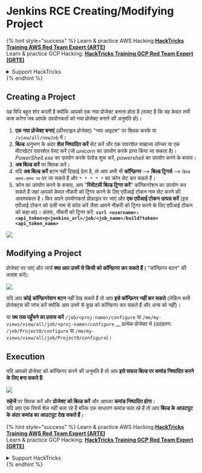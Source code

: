 # Jenkins RCE Creating/Modifying Project

{% hint style="success" %}
Learn & practice AWS Hacking:<img src="../../.gitbook/assets/image (1) (1) (1) (1).png" alt="" data-size="line">[**HackTricks Training AWS Red Team Expert (ARTE)**](https://training.hacktricks.xyz/courses/arte)<img src="../../.gitbook/assets/image (1) (1) (1) (1).png" alt="" data-size="line">\
Learn & practice GCP Hacking: <img src="../../.gitbook/assets/image (2) (1).png" alt="" data-size="line">[**HackTricks Training GCP Red Team Expert (GRTE)**<img src="../../.gitbook/assets/image (2) (1).png" alt="" data-size="line">](https://training.hacktricks.xyz/courses/grte)

<details>

<summary>Support HackTricks</summary>

* Check the [**subscription plans**](https://github.com/sponsors/carlospolop)!
* **Join the** 💬 [**Discord group**](https://discord.gg/hRep4RUj7f) or the [**telegram group**](https://t.me/peass) or **follow** us on **Twitter** 🐦 [**@hacktricks\_live**](https://twitter.com/hacktricks_live)**.**
* **Share hacking tricks by submitting PRs to the** [**HackTricks**](https://github.com/carlospolop/hacktricks) and [**HackTricks Cloud**](https://github.com/carlospolop/hacktricks-cloud) github repos.

</details>
{% endhint %}

## Creating a Project

यह विधि बहुत शोर करती है क्योंकि आपको एक नया प्रोजेक्ट बनाना होता है (स्पष्ट है कि यह केवल तभी काम करेगा जब आपके उपयोगकर्ता को नया प्रोजेक्ट बनाने की अनुमति हो)।

1. **एक नया प्रोजेक्ट बनाएं** (फ्रीस्टाइल प्रोजेक्ट) "नया आइटम" पर क्लिक करके या `/view/all/newJob` में।
2. **बिल्ड** अनुभाग के अंदर **शेल निष्पादित करें** सेट करें और एक पावरशेल साम्राज्य लॉन्चर या एक मीटरप्रेटर पावरशेल पेस्ट करें (जो _unicorn_ का उपयोग करके प्राप्त किया जा सकता है)। _PowerShell.exe_ का उपयोग करके पेलोड शुरू करें, _powershell_ का उपयोग करने के बजाय।
3. **अब बिल्ड करें** पर क्लिक करें।
1. यदि **अब बिल्ड करें** बटन नहीं दिखाई देता है, तो आप अभी भी **कॉन्फ़िगर** --> **बिल्ड ट्रिगर्स** --> `बिल्ड समय-समय पर` पर जा सकते हैं और `* * * * *` का क्रोन सेट कर सकते हैं।
2. क्रोन का उपयोग करने के बजाय, आप "**रिमोटली बिल्ड ट्रिगर करें**" कॉन्फ़िगरेशन का उपयोग कर सकते हैं जहां आपको केवल नौकरी को ट्रिगर करने के लिए एपीआई टोकन नाम सेट करने की आवश्यकता है। फिर अपने उपयोगकर्ता प्रोफ़ाइल पर जाएं और **एक एपीआई टोकन उत्पन्न करें** (इस एपीआई टोकन को उसी नाम से कॉल करें जैसा आपने नौकरी को ट्रिगर करने के लिए एपीआई टोकन को कहा था)। अंततः, नौकरी को ट्रिगर करें: **`curl <username>:<api_token>@<jenkins_url>/job/<job_name>/build?token=<api_token_name>`**

![](<../../.gitbook/assets/image (165).png>)

## Modifying a Project

प्रोजेक्ट पर जाएं और जांचें **क्या आप उनमें से किसी को कॉन्फ़िगर कर सकते हैं** ( "कॉन्फ़िगर बटन" की तलाश करें):

![](<../../.gitbook/assets/image (265).png>)

यदि आप **कोई** **कॉन्फ़िगरेशन** **बटन** नहीं देख सकते हैं तो आप **इसे कॉन्फ़िगर नहीं कर सकते** (लेकिन सभी प्रोजेक्ट्स की जांच करें क्योंकि आप उनमें से कुछ को कॉन्फ़िगर कर सकते हैं और अन्य को नहीं)।

या **पथ तक पहुँचने का प्रयास करें** `/job/<proj-name>/configure` या `/me/my-views/view/all/job/<proj-name>/configure` \_\_ प्रत्येक प्रोजेक्ट में (उदाहरण: `/job/Project0/configure` या `/me/my-views/view/all/job/Project0/configure`)।

## Execution

यदि आपको प्रोजेक्ट को कॉन्फ़िगर करने की अनुमति है तो आप **इसे सफल बिल्ड पर कमांड निष्पादित करने के लिए बना सकते हैं**:

![](<../../.gitbook/assets/image (98).png>)

**सहेजें** पर क्लिक करें और **प्रोजेक्ट को बिल्ड करें** और आपका **कमांड निष्पादित होगा**।\
यदि आप एक रिवर्स शेल नहीं चला रहे हैं बल्कि एक साधारण कमांड चला रहे हैं तो आप **बिल्ड के आउटपुट के अंदर कमांड का आउटपुट देख सकते हैं**।

{% hint style="success" %}
Learn & practice AWS Hacking:<img src="../../.gitbook/assets/image (1) (1) (1) (1).png" alt="" data-size="line">[**HackTricks Training AWS Red Team Expert (ARTE)**](https://training.hacktricks.xyz/courses/arte)<img src="../../.gitbook/assets/image (1) (1) (1) (1).png" alt="" data-size="line">\
Learn & practice GCP Hacking: <img src="../../.gitbook/assets/image (2) (1).png" alt="" data-size="line">[**HackTricks Training GCP Red Team Expert (GRTE)**<img src="../../.gitbook/assets/image (2) (1).png" alt="" data-size="line">](https://training.hacktricks.xyz/courses/grte)

<details>

<summary>Support HackTricks</summary>

* Check the [**subscription plans**](https://github.com/sponsors/carlospolop)!
* **Join the** 💬 [**Discord group**](https://discord.gg/hRep4RUj7f) or the [**telegram group**](https://t.me/peass) or **follow** us on **Twitter** 🐦 [**@hacktricks\_live**](https://twitter.com/hacktricks_live)**.**
* **Share hacking tricks by submitting PRs to the** [**HackTricks**](https://github.com/carlospolop/hacktricks) and [**HackTricks Cloud**](https://github.com/carlospolop/hacktricks-cloud) github repos.

</details>
{% endhint %}
